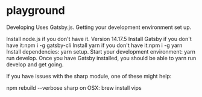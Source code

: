 # playground

Developing
Uses Gatsby.js. Getting your development environment set up.

Install node.js if you don't have it. Version 14.17.5
Install Gatsby if you don't have it:npm i -g gatsby-cli
Install yarn if you don't have it:npm i -g yarn
Install dependencies: yarn setup.
Start your development environment: yarn run develop.
Once you have Gatsby installed, you should be able to yarn run develop and get going.

If you have issues with the sharp module, one of these might help:

npm rebuild --verbose sharp
on OSX: brew install vips

